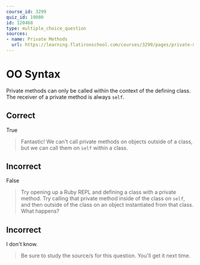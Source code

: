 ```yaml
---
course_id: 3299
quiz_id: 19080
id: 120468
type: multiple_choice_question
sources:
- name: Private Methods
  url: https://learning.flatironschool.com/courses/3299/pages/private-methods
---
```


# OO Syntax

Private methods can only be called within the context of the defining class. The
receiver of a private method is always&nbsp;`self`.

## Correct

True

> Fantastic! We can't call private methods on objects outside of a class, but we
> can call them on `self` within a class.

## Incorrect

False

> Try opening up a Ruby REPL and defining a class with a private method. Try
> calling that private method inside of the class on `self`, and then outside of
> the class on an object instantiated from that class. What happens?

## Incorrect

I don't know.

> Be sure to study the source/s for this question. You'll get it next time.
